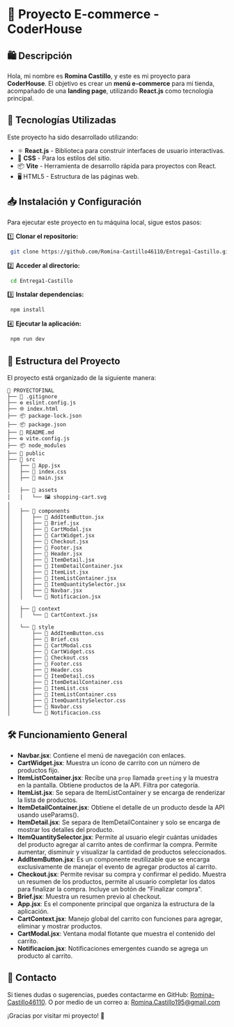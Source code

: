 # 📌 Proyecto E-commerce - CoderHouse

## 🛍️ Descripción
Hola, mi nombre es **Romina Castillo**, y este es mi proyecto para **CoderHouse**. El objetivo es crear un **menú e-commerce** para mi tienda, acompañado de una **landing page**, utilizando **React.js** como tecnología principal.

## 🚀 Tecnologías Utilizadas
Este proyecto ha sido desarrollado utilizando:
- ⚛️ **React.js** - Biblioteca para construir interfaces de usuario interactivas.
- 🎨 **CSS** - Para los estilos del sitio.
- 📦 **Vite** - Herramienta de desarrollo rápida para proyectos con React.
- 🖥️ HTML5 - Estructura de las páginas web.

## 📥 Instalación y Configuración
Para ejecutar este proyecto en tu máquina local, sigue estos pasos:

1️⃣ **Clonar el repositorio:**
```sh
 git clone https://github.com/Romina-Castillo46110/Entrega1-Castillo.git
```

2️⃣ **Acceder al directorio:**
```sh
 cd Entrega1-Castillo
```

3️⃣ **Instalar dependencias:**
```sh
 npm install
```

4️⃣ **Ejecutar la aplicación:**
```sh
 npm run dev
```

## 📂 Estructura del Proyecto
El proyecto está organizado de la siguiente manera:
```
📁 PROYECTOFINAL
├── 🚫 .gitignore
├── ⚙️ eslint.config.js
├── 🌐 index.html
├── 📦 package-lock.json
├── 📦 package.json
├── 📜 README.md
├── ⚙️ vite.config.js
├── 📦 node_modules
├── 📁 public
├── 📁 src
│   ├── 🚀 App.jsx
│   ├── 📄 index.css
│   ├── 🚀 main.jsx
│
│   ├── 📁 assets
│   │   └── 🖼️ shopping-cart.svg
│
│   ├── 📁 components
│   │   ├── 💠 AddItemButton.jsx
│   │   ├── 💠 Brief.jsx
│   │   ├── 💠 CartModal.jsx
│   │   ├── 💠 CartWidget.jsx
│   │   ├── 💠 Checkout.jsx
│   │   ├── 💠 Footer.jsx
│   │   ├── 💠 Header.jsx
│   │   ├── 💠 ItemDetail.jsx
│   │   ├── 💠 ItemDetailContainer.jsx
│   │   ├── 💠 ItemList.jsx
│   │   ├── 💠 ItemListContainer.jsx
│   │   ├── 💠 ItemQuantitySelector.jsx
│   │   ├── 💠 Navbar.jsx
│   │   └── 💠 Notificacion.jsx
│
│   ├── 📁 context
│   │   └── 💠 CartContext.jsx
│
│   └── 📁 style
│       ├── 🎨 AddItemButton.css
│       ├── 🎨 Brief.css
│       ├── 🎨 CartModal.css
│       ├── 🎨 CartWidget.css
│       ├── 🎨 Checkout.css
│       ├── 🎨 Footer.css
│       ├── 🎨 Header.css
│       ├── 🎨 ItemDetail.css
│       ├── 🎨 ItemDetailContainer.css
│       ├── 🎨 ItemList.css
│       ├── 🎨 ItemListContainer.css
│       ├── 🎨 ItemQuantitySelector.css
│       ├── 🎨 Navbar.css
│       └── 🎨 Notificacion.css
```

## 🛠️ Funcionamiento General

- **Navbar.jsx**: Contiene el menú de navegación con enlaces.
- **CartWidget.jsx**: Muestra un ícono de carrito con un número de productos fijo.
- **ItemListContainer.jsx**: Recibe una `prop` llamada `greeting` y la muestra en la pantalla. Obtiene productos de la API. Filtra por categoría.
- **ItemList.jsx**: Se separa de ItemListContainer y se encarga de renderizar la lista de productos.
- **ItemDetailContainer.jsx**: Obtiene el detalle de un producto desde la API usando useParams(). 
- **ItemDetail.jsx**: Se separa de ItemDetailContainer y solo se encarga de mostrar los detalles del producto.
- **ItemQuantitySelector.jsx**: Permite al usuario elegir cuántas unidades del producto agregar al carrito antes de confirmar la compra. Permite aumentar, disminuir y visualizar la cantidad de productos seleccionados.
- **AddItemButton.jsx**: Es un componente reutilizable que se encarga exclusivamente de manejar el evento de agregar productos al carrito.
- **Checkout.jsx**: Permite revisar su compra y confirmar el pedido. Muestra un resumen de los productos, permite al usuario completar los datos para finalizar la compra. Incluye un botón de "Finalizar compra".
- **Brief.jsx**: Muestra un resumen previo al checkout.
- **App.jsx**: Es el componente principal que organiza la estructura de la aplicación.
- **CartContext.jsx**: Manejo global del carrito con funciones para agregar, eliminar y mostrar productos.
- **CartModal.jsx**: Ventana modal flotante que muestra el contenido del carrito.
- **Notificacion.jsx**: Notificaciones emergentes cuando se agrega un producto al carrito.

## 📌 Contacto

Si tienes dudas o sugerencias, puedes contactarme en GitHub: [Romina-Castillo46110](https://github.com/Romina-Castillo46110). O por medio de un correo a: Romina.Castillo195@gmail.com

¡Gracias por visitar mi proyecto! 🚀

